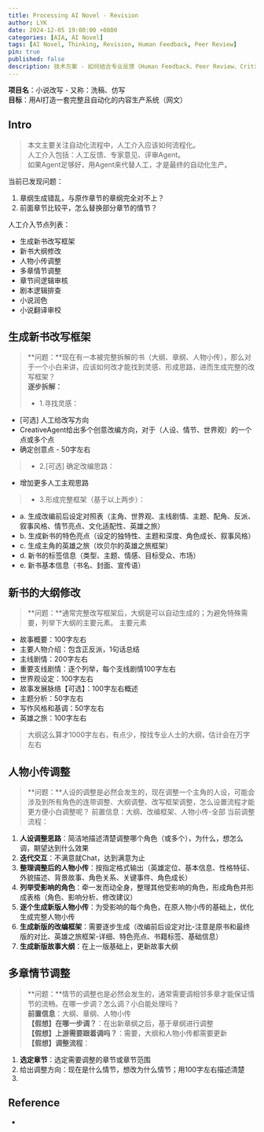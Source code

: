 ```yaml
---
title: Processing AI Novel - Revision
author: LYK
date: 2024-12-05 19:00:00 +0800
categories: [AIA, AI Novel]
tags: [AI Novel, Thinking, Revision, Human Feedback, Peer Review]
pin: true
published: false
description: 技术方案 - 如何结合专业反馈（Human Feedback、Peer Review、Critic Agent）, 打造完整的网文内容生产系统
---
```


**项目名**：小说改写 - 又称：洗稿、仿写   
**目标**：用AI打造一套完整且自动化的内容生产系统（网文）  


## Intro
> 本文主要关注自动化流程中，人工介入应该如何流程化。<br>
> 人工介入包括：人工反馈、专家意见、评审Agent。<br>
> 如果Agent足够好，用Agent来代替人工，才是最终的自动化生产。


当前已发现问题：
1. 章纲生成错乱，与原作章节的章纲完全对不上？
2. 前面章节比较平，怎么替换部分章节的情节？


人工介入节点列表：
- 生成新书改写框架
- 新书大纲修改
- 人物小传调整
- 多章情节调整
- 章节间逻辑审核
- 剧本逻辑排查
- 小说润色
- 小说翻译审校


## 生成新书改写框架
> **问题：**现在有一本被完整拆解的书（大纲、章纲、人物小传），那么对于一个小白来讲，应该如何改才能找到灵感、形成思路，进而生成完整的改写框架？  
> **逐步拆解：**
> - 1.寻找灵感：
  - [可选] 人工给改写方向
  - CreativeAgent给出多个创意改编方向，对于（人设、情节、世界观）的一个点或多个点
  - 确定创意点 - 50字左右
> - 2.[可选] 确定改编思路：
  - 增加更多人工主观思路
> - 3.形成完整框架（基于以上两步）：
  - a. 生成改编前后设定对照表（主角、世界观、主线剧情、主题、配角、反派、叙事风格、情节亮点、文化适配性、英雄之旅）
  - b. 生成新书的特色亮点（设定的独特性、主题和深度、角色成长、叙事风格）
  - c. 生成主角的英雄之旅（坎贝尔的英雄之旅框架）
  - d. 新书的标签信息（类型、主题、情感、目标受众、市场）
  - e. 新书基本信息（书名、封面、宣传语）



## 新书的大纲修改
> **问题：**通常完整改写框架后，大纲是可以自动生成的；为避免特殊需要，列举下大纲的主要元素。
> 主要元素
- 故事概要：100字左右
- 主要人物介绍：包含正反派，1句话总结
- 主线剧情：200字左右
- 重要支线剧情：逐个列举，每个支线剧情100字左右
- 世界观设定：100字左右
- 故事发展脉络【可选】：100字左右概述
- 主题分析：50字左右
- 写作风格和基调：50字左右
- 英雄之旅：100字左右    
>
> 大纲这么算才1000字左右，有点少，按找专业人士的大纲，估计会在万字左右


## 人物小传调整
> **问题：**人设的调整是必然会发生的，现在调整一个主角的人设，可能会涉及到所有角色的连带调整、大纲调整、改写框架调整，怎么设置流程才能更方便小白调整呢？
> 前置信息：大纲、改编框架、人物小传-全部
> 当前调整流程：
1. **人设调整思路**：简洁地描述清楚调整哪个角色（或多个），为什么，想怎么调，期望达到什么效果
2. **迭代交互**：不满意就Chat，达到满意为止
3. **整理调整后的人物小传**：按指定格式输出（英雄定位、基本信息、性格特征、外貌描述、背景故事、角色关系、关键事件、角色成长）
4. **列举受影响的角色**：牵一发而动全身，整理其他受影响的角色，形成角色并形成表格（角色、影响分析、修改建议）
5. **逐个生成新版人物小传**：为受影响的每个角色，在原人物小传的基础上，优化生成完整人物小传
6. **生成新版的改编框架**：需要逐步生成（改编前后设定对比-注意是原书和最终版的对比、英雄之旅框架-详细、特色亮点、书籍标签、基础信息）
7. **生成新版故事大纲**：在上一版基础上，更新故事大纲


## 多章情节调整
> **问题：**情节的调整也是必然会发生的，通常需要调相邻多章才能保证情节的流畅。在哪一步调？怎么调？小白能处理吗？  
> **前置信息**：大纲、章纲、人物小传   
> **【假想】在哪一步调？**：在出新章纲之后，基于章纲进行调整   
> **【假想】上游需要跟着调吗？**：需要，大纲和人物小传都需要更新   
> **【假想】调整流程**：  
1. **选定章节**：选定需要调整的章节或章节范围
2. 给出调整方向：现在是什么情节，想改为什么情节；用100字左右描述清楚
3. 






## Reference
- 
